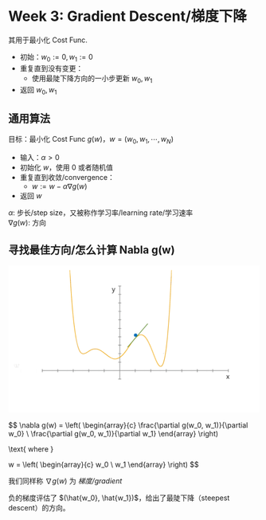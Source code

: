 # Week 3: Gradient Descent/梯度下降

其用于最小化 Cost Func.

- 初始：$w_0 := 0, w_1 := 0$
- 重复直到没有变更：
  - 使用最陡下降方向的一小步更新 $w_0, w_1$
- 返回 $w_0, w_1$

## 通用算法

目标：最小化 Cost Func $g(w)$，$w=(w_0, w_1, \cdots, w_N)$

- 输入：$\alpha > 0$
- 初始化 $w$，使用 0 或者随机值
- 重复直到收敛/convergence：
  - $w := w - \alpha \nabla g(w)$
- 返回 $w$

$\alpha$: 步长/step size，又被称作学习率/learning rate/学习速率  
$\nabla g(w)$: 方向

## 寻找最佳方向/怎么计算 Nabla g(w)

![](img/GD/S.gif)

$$
\nabla g(w) = \left(
    \begin{array}{c}
        \frac{\partial g(w_0, w_1)}{\partial w_0} \\
        \frac{\partial g(w_0, w_1)}{\partial w_1}
    \end{array}
\right)

\text{ where }

w = \left(
    \begin{array}{c}
        w_0 \\
        w_1
    \end{array}
\right)
$$

我们同样称 $\nabla g(w)$ 为 _梯度/gradient_

负的梯度评估了 $(\hat{w_0}, \hat{w_1})$，给出了最陡下降（steepest descent）的方向。
